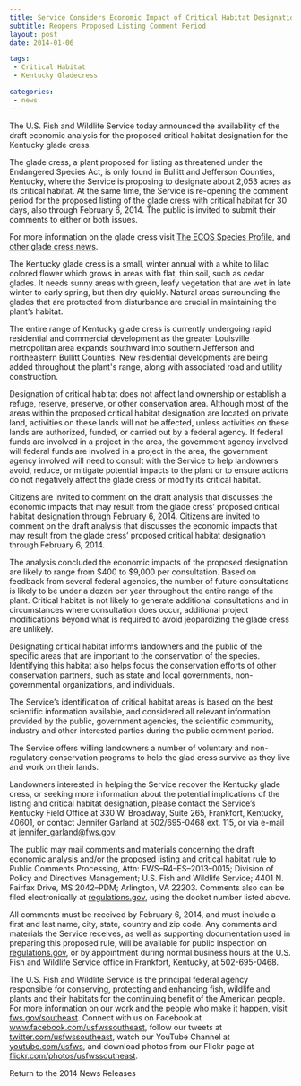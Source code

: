 ```yaml
---
title: Service Considers Economic Impact of Critical Habitat Designation for Kentucky Glade Cress
subtitle: Reopens Proposed Listing Comment Period
layout: post
date: 2014-01-06

tags:
 - Critical Habitat
 - Kentucky Gladecress

categories:
 - news
---
```


The U.S. Fish and Wildlife Service today announced the availability of the draft economic analysis for the proposed critical habitat designation for the Kentucky glade cress.

The glade cress, a plant proposed for listing as threatened under the Endangered Species Act, is only found in Bullitt and Jefferson Counties, Kentucky, where the Service is proposing to designate about 2,053 acres as its critical habitat. At the same time, the Service is re-opening the comment period for the proposed listing of the glade cress with critical habitat for 30 days, also through February 6, 2014. The public is invited to submit their comments to either or both issues.
<!--more-->
For more information on the glade cress visit [The ECOS Species Profile](http://ecos.fws.gov/speciesProfile/profile/speciesProfile.action?spcode=Q12F), and [other glade cress news](http://www.fws.gov/southeast/news/2013/027.html).

The Kentucky glade cress is a small, winter annual with a white to lilac colored flower which grows in areas with flat, thin soil, such as cedar glades. It needs sunny areas with green, leafy vegetation that are wet in late winter to early spring, but then dry quickly. Natural areas surrounding the glades that are protected from disturbance are crucial in maintaining the plant’s habitat.

The entire range of Kentucky glade cress is currently undergoing rapid residential and commercial development as the greater Louisville metropolitan area expands southward into southern Jefferson and northeastern Bullitt Counties. New residential developments are being added throughout the plant's range, along with associated road and utility construction.

Designation of critical habitat does not affect land ownership or establish a refuge, reserve, preserve, or other conservation area. Although most of the areas within the proposed critical habitat designation are located on private land, activities on these lands will not be affected, unless activities on these lands are authorized, funded, or carried out by a federal agency. If federal funds are involved in a project in the area, the government agency involved will federal funds are involved in a project in the area, the government agency involved will need to consult with the Service to help landowners avoid, reduce, or mitigate potential impacts to the plant or to ensure actions do not negatively affect the glade cress or modify its critical habitat.

Citizens are invited to comment on the draft analysis that discusses the economic impacts that may result from the glade cress’ proposed critical habitat designation through February 6, 2014. Citizens are invited to comment on the draft analysis that discusses the economic impacts that may result from the glade cress’ proposed critical habitat designation through February 6, 2014.

The analysis concluded the economic impacts of the proposed designation are likely to range from $400 to $9,000 per consultation. Based on feedback from several federal agencies, the number of future consultations is likely to be under a dozen per year throughout the entire range of the plant. Critical habitat is not likely to generate additional consultations and in circumstances where consultation does occur, additional project modifications beyond what is required to avoid jeopardizing the glade cress are unlikely.

Designating critical habitat informs landowners and the public of the specific areas that are important to the conservation of the species. Identifying this habitat also helps focus the conservation efforts of other conservation partners, such as state and local governments, non-governmental organizations, and individuals.

The Service’s identification of critical habitat areas is based on the best scientific information available, and considered all relevant information provided by the public, government agencies, the scientific community, industry and other interested parties during the public comment period.

The Service offers willing landowners a number of voluntary and non-regulatory conservation programs to help the glad cress survive as they live and work on their lands.

Landowners interested in helping the Service recover the Kentucky glade cress, or seeking more information about the potential implications of the listing and critical habitat designation, please contact the Service’s Kentucky Field Office at 330 W. Broadway, Suite 265, Frankfort, Kentucky, 40601, or contact Jennifer Garland at 502/695-0468 ext. 115, or via e-mail at [jennifer_garland@fws.gov](mailto:jennifer_garland@fws.gov).

The public may mail comments and materials concerning the draft economic analysis and/or the proposed listing and critical habitat rule to Public Comments Processing, Attn: FWS–R4–ES–2013–0015; Division of Policy and Directives Management; U.S. Fish and Wildlife Service; 4401 N. Fairfax Drive, MS 2042–PDM; Arlington, VA 22203. Comments also can be filed electronically at [regulations.gov](http://www.regulations.gov), using the docket number listed above.

All comments must be received by February 6, 2014, and must include a first and last name, city, state, country and zip code. Any comments and materials the Service receives, as well as supporting documentation used in preparing this proposed rule, will be available for public inspection on [regulations.gov](http://www.regulations.gov), or by appointment during normal business hours at the U.S. Fish and Wildlife Service office in Frankfort, Kentucky, at 502-695-0468.

The U.S. Fish and Wildlife Service is the principal federal agency responsible for conserving, protecting and enhancing fish, wildlife and plants and their habitats for the continuing benefit of the American people. For more information on our work and the people who make it happen, visit [fws.gov/southeast](www.fws.gov/southeast).  Connect with us on Facebook at www.facebook.com/usfwssoutheast, follow our tweets at [twitter.com/usfwssoutheast](www.twitter.com/usfwssoutheast), watch our YouTube Channel at [youtube.com/usfws](http://www.youtube.com/usfws), and download photos from our Flickr page at [flickr.com/photos/usfwssoutheast](http://www.flickr.com/photos/usfwssoutheast).


Return to the 2014 News Releases